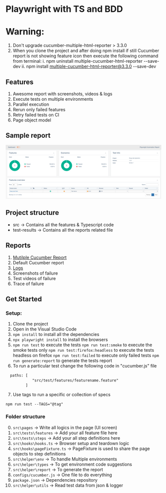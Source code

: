 # Playwright with TS and BDD

# Warning:

1.  Don't upgrade cucumber-multiple-html-reporter > 3.3.0
2.  When you clone the project and after doing npm install if still Cucumber report is not showing feature icon then execute the following command from terminal:
    i. npm uninstall multiple-cucumber-html-reporter --save-dev
    ii. npm install multiple-cucumber-html-reporter@3.3.0 --save-dev

## Features

1. Awesome report with screenshots, videos & logs
2. Execute tests on multiple environments
3. Parallel execution
4. Rerun only failed features
5. Retry failed tests on CI
6. Page object model

## Sample report

![image](https://github.com/Nilendra82/playwright-cucumber-ts-framework/blob/e53d9779263c2a3f48712df30e4e37271719f3f6/report.png)

## Project structure

- src -> Contains all the features & Typescript code
- test-results -> Contains all the reports related file

## Reports

1. [Mutilple Cucumber Report](https://github.com/WasiqB/multiple-cucumber-html-reporter)
2. Default Cucumber report
3. [Logs](https://www.npmjs.com/package/winston)
4. Screenshots of failure
5. Test videos of failure
6. Trace of failure

## Get Started

### Setup:

1. Clone the project
2. Open in the Visual Studio Code
3. `npm install` to install all the dependencies
4. `npx playwright install` to install the browsers
5. `npm run test` to execute the tests
   `npm run test:smoke` to execute the smoke tests only
   `npm run test:firefox:headless` to execute the tests headless on firefox
   `npm run test:failed` to execute only failed tests
   `npm run generate:report` to generate the tests report
6. To run a particular test change the following code in "cucumber.js" file

```
  paths: [
            "src/test/features/featurename.feature"
         ]
```

7. Use tags to run a specific or collection of specs

```
npm run test --TAGS="@tag"
```

### Folder structure

0. `src\pages` -> Write all logics in the page (UI screen)
1. `src\tests\features` -> Add your all feature file here
2. `src\tests\steps` -> Add your all step definitions here
3. `src\hooks\hooks.ts` -> Browser setup and teardown logic
4. `src\hooks\pageFixture.ts` -> PageFixture is used to share the page objects to step definitions
5. `src\helper\env` -> To handle Multiple environments
6. `src\helper\types` -> To get environment code suggestions
7. `src\helper\report` -> To generate the report
8. `configs/cucumber.js` -> One file to do everything
9. `package.json` -> Dependencies repository
10. `src\helper\utils` -> Read test data from json & logger
